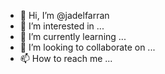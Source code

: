 - 👋 Hi, I’m @jadelfarran
- 👀 I’m interested in ...
- 🌱 I’m currently learning ...
- 💞️ I’m looking to collaborate on ...
- 📫 How to reach me ...

<!---
jadelfarran/jadelfarran is a ✨ special ✨ repository because its `README.md` (this file) appears on your GitHub profile.
You can click the Preview link to take a look at your changes.
--->
